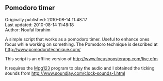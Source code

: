 ## Pomodoro timer  
Originally published: 2010-08-14 11:48:17  
Last updated: 2010-08-14 11:48:18  
Author: Noufal Ibrahim  
  
A simple script that works as a pomodoro timer. Useful to enhance ones focus while working on something. 
The Pomodoro technique is described at http://www.pomodorotechnique.com/

This script is an offline version of http://www.focusboosterapp.com/live.cfm

It requires the [Mpg123](http://www.mpg123.de/) program to play the audio and I obtained the ticking sounds from http://www.soundjay.com/clock-sounds-1.html